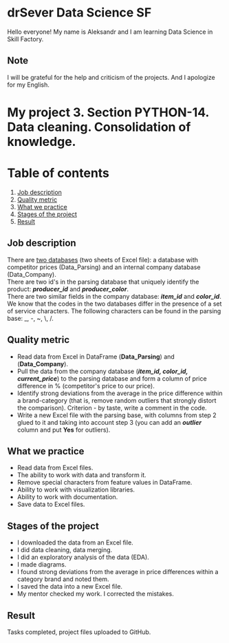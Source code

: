 # drSever Data Science SF
Hello everyone! My name is Aleksandr and I am learning Data Science in Skill Factory.
## Note
I will be grateful for the help and criticism of the projects. And I apologize for my English.

# My project 3. Section PYTHON-14. Data cleaning. Consolidation of knowledge. 
# Table of contents
1. [Job description](https://github.com/drSever/drSever_data_science/tree/main/my_project_3#Job-description)
2. [Quality metric](https://github.com/drSever/drSever_data_science/tree/main/my_project_3#Quality-metric)
3. [What we practice](https://github.com/drSever/drSever_data_science/tree/main/my_project_3#What-we-practice)
4. [Stages of the project](https://github.com/drSever/drSever_data_science/tree/main/my_project_3#Stages-of-the-project)
5. [Result](https://github.com/drSever/drSever_data_science/tree/main/my_project_3#Result)

## Job description

There are [two databases](https://lms.skillfactory.ru/assets/courseware/v1/958d35ff25f2486f65613da4459e6647/asset-v1:SkillFactory+DST-3.0+28FEB2021+type@asset+block/Data_TSUM.xlsx) (two sheets of Excel file): a database with competitor prices (Data_Parsing) and an internal company database (Data_Company).  
There are two id's in the parsing database that uniquely identify the product: ***producer_id*** and ***producer_color***.  
There are two similar fields in the company database: ***item_id*** and ***color_id***.  
We know that the codes in the two databases differ in the presence of a set of service characters. The following characters can be found in the parsing base: _, -, ~, \\, /.  

## Quality metric

- Read data from Excel in DataFrame (**Data_Parsing**) and (**Data_Company**).
- Pull the data from the company database (***item_id, color_id, current_price***) to the parsing database and form a column of price difference in % (competitor's price to our price).
- Identify strong deviations from the average in the price difference within a brand-category (that is, remove random outliers that strongly distort the comparison). Criterion - by taste, write a comment in the code.
- Write a new Excel file with the parsing base, with columns from step 2 glued to it and taking into account step 3 (you can add an ***outlier*** column and put **Yes** for outliers).

## What we practice

- Read data from Excel files.
- The ability to work with data and transform it.
- Remove special characters from feature values in DataFrame. 
- Ability to work with visualization libraries. 
- Ability to work with documentation. 
- Save data to Excel files.

## Stages of the project

- I downloaded the data from an Excel file.
- I did data cleaning, data merging.
- I did an exploratory analysis of the data (EDA). 
- I made diagrams. 
- I found strong deviations from the average in price differences within a category brand and noted them.
- I saved the data into a new Excel file.
- My mentor checked my work. I corrected the mistakes.

## Result

Tasks completed, project files uploaded to GitHub.  

